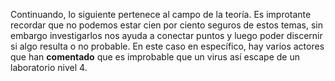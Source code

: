 Continuando, lo siguiente pertenece al campo de la teoría. Es improtante recordar que no podemos estar cien por ciento seguros de estos temas, sin embargo investigarlos nos ayuda a conectar puntos y luego poder discernir si algo resulta o no probable. En este caso en específico, hay varios actores que han **comentado** que es improbable que un virus así escape de un laboratorio nivel 4. 